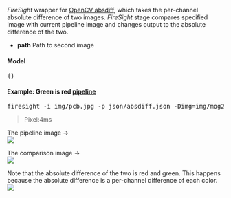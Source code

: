 _FireSight_ wrapper for [OpenCV absdiff](http://opencv.jp/opencv-2svn_org/cpp/core_operations_on_arrays.html#cv-absdiff), which takes the per-channel absolute difference of two images. _FireSight_ stage compares specified image with current pipeline image and changes output to the absolute difference of the two.

* **path** Path to second image

#### Model
<pre>{}</pre>

#### Example: Green is red [pipeline](https://github.com/firepick1/FireSight/blob/master/json/absdiff.json)
<pre>firesight -i img/pcb.jpg -p json/absdiff.json -Dimg=img/mog2.jpg -o target/absdiff.png</pre>
> Pixel:4ms

The pipeline image &rarr; <br>
<img src="https://github.com/firepick1/FireSight/blob/master/img/pcb.jpg?raw=true">

The comparison image &rarr; <br>
<img src="https://github.com/firepick1/FireSight/blob/master/img/mog2.jpg?raw=true">

Note that the absolute difference of the two is red and green. This happens because the absolute difference is a per-channel difference of each color. <br>
<img src="https://github.com/firepick1/FireSight/blob/master/img/absdiff.png?raw=true">

